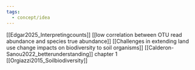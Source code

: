 ```yaml
---
tags:
  - concept/idea
---
```

[[Edgar2025_Interpretingcounts]]
[[low correlation between OTU read abundance and species true abundance]]
[[Challenges in extending land use change impacts on biodiversity to soil organisms]]
[[Calderon-Sanou2022_betterunderstanding]] chapter 1
[[Orgiazzi2015_Soilbiodiversity]]